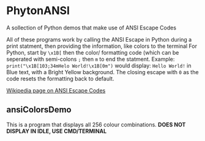 # PhytonANSI
A sollection of Python demos that make use of ANSI Escape Codes

All of these programs work by calling the ANSI Escape in Python during a print statment, then providing the information, like colors to the terminal
For Python, start by `\x1B[` then the color/ formatting code (which can be seperated with semi-colons `;` then `m` to end the statment.
Example:
`print("\x1B[103;34mHelo World!\x1B[0m")`
would display: `Hello World!` in Blue text, with a Bright Yellow background. The closing escape with `0` as the code resets the formatting back to default.

[Wikipedia page on ANSI Escape Codes](https://en.wikipedia.org/wiki/ANSI_escape_code)

## ansiColorsDemo
This is a program that displays all 256 colour combinations.
**DOES NOT DISPLAY IN IDLE, USE CMD/TERMINAL**
